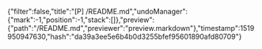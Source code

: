 {"filter":false,"title":"[P] /README.md","undoManager":{"mark":-1,"position":-1,"stack":[]},"preview":{"path":"/README.md","previewer":"preview.markdown"},"timestamp":1519950947630,"hash":"da39a3ee5e6b4b0d3255bfef95601890afd80709"}